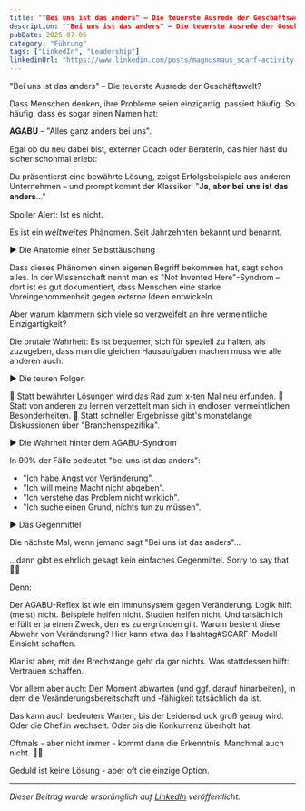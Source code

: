 ```yaml
---
title: ""Bei uns ist das anders" – Die teuerste Ausrede der Geschäftswelt?"
description: ""Bei uns ist das anders" – Die teuerste Ausrede der Geschäftswelt?..."
pubDate: 2025-07-06
category: "Führung"
tags: ["LinkedIn", "Leadership"]
linkedinUrl: "https://www.linkedin.com/posts/magnusmaus_scarf-activity-7338792207719493632-ol5c"
---
```


"Bei uns ist das anders" – Die teuerste Ausrede der Geschäftswelt?

Dass Menschen denken, ihre Probleme seien einzigartig, passiert häufig. So häufig, dass es sogar einen Namen hat: 

𝐀𝐆𝐀𝐁𝐔 – "Alles ganz anders bei uns".


Egal ob du neu dabei bist, externer Coach oder Beraterin, das hier hast du sicher schonmal erlebt: 

Du präsentierst eine bewährte Lösung, zeigst Erfolgsbeispiele aus anderen Unternehmen – und prompt kommt der Klassiker: 
"𝐉𝐚, 𝐚𝐛𝐞𝐫 𝐛𝐞𝐢 𝐮𝐧𝐬 𝐢𝐬𝐭 𝐝𝐚𝐬 𝐚𝐧𝐝𝐞𝐫𝐬..."

Spoiler Alert: Ist es nicht.

Es ist ein 𝘸𝘦𝘭𝘵𝘸𝘦𝘪𝘵𝘦𝘴 Phänomen. Seit Jahrzehnten bekannt und benannt.


▶️ Die Anatomie einer Selbsttäuschung

Dass dieses Phänomen einen eigenen Begriff bekommen hat, sagt schon alles. 
In der Wissenschaft nennt man es "Not Invented Here"-Syndrom – dort ist es gut dokumentiert, dass Menschen eine starke Voreingenommenheit gegen externe Ideen entwickeln.

Aber warum klammern sich viele so verzweifelt an ihre vermeintliche Einzigartigkeit?

Die brutale Wahrheit: 
Es ist bequemer, sich für speziell zu halten, als zuzugeben, dass man die gleichen Hausaufgaben machen muss wie alle anderen auch.


▶️ Die teuren Folgen

🔹️ Statt bewährter Lösungen wird das Rad zum x-ten Mal neu erfunden.
🔹️ Statt von anderen zu lernen verzettelt man sich in endlosen vermeintlichen Besonderheiten.
🔹️ Statt schneller Ergebnisse gibt's monatelange Diskussionen über "Branchenspezifika".


▶️ Die Wahrheit hinter dem AGABU-Syndrom

In 90% der Fälle bedeutet "bei uns ist das anders":
- "Ich habe Angst vor Veränderung".
- "Ich will meine Macht nicht abgeben".
- "Ich verstehe das Problem nicht wirklich".
- "Ich suche einen Grund, nichts tun zu müssen".


▶️ Das Gegenmittel

Die nächste Mal, wenn jemand sagt "Bei uns ist das anders"... 

...dann gibt es ehrlich gesagt kein einfaches Gegenmittel. Sorry to say that. 🤷‍♂️


Denn:

Der AGABU-Reflex ist wie ein Immunsystem gegen Veränderung. Logik hilft (meist) nicht. Beispiele helfen nicht. Studien helfen nicht. 
Und tatsächlich erfüllt er ja einen Zweck, den es zu ergründen gilt. Warum besteht diese Abwehr von Veränderung? Hier kann etwa das Hashtag#SCARF-Modell Einsicht schaffen.

Klar ist aber, mit der Brechstange geht da gar nichts. 
Was stattdessen hilft: 
Vertrauen schaffen. 

Vor allem aber auch: Den Moment abwarten (und ggf. darauf hinarbeiten), in dem die Veränderungsbereitschaft und -fähigkeit tatsächlich da ist.

Das kann auch bedeuten: Warten, bis der Leidensdruck groß genug wird. Oder die Chef:in wechselt. Oder bis die Konkurrenz überholt hat.

Oftmals - aber nicht immer - kommt dann die Erkenntnis. Manchmal auch nicht. 🤷‍♂️

Geduld ist keine Lösung - aber oft die einzige Option.

---

*Dieser Beitrag wurde ursprünglich auf [LinkedIn](https://www.linkedin.com/posts/magnusmaus_scarf-activity-7338792207719493632-ol5c?utm_source=share&utm_medium=member_desktop&rcm=ACoAAB71gTQBOfaD-e1Vx9jb-y2EHCeDklEKCpc) veröffentlicht.*
